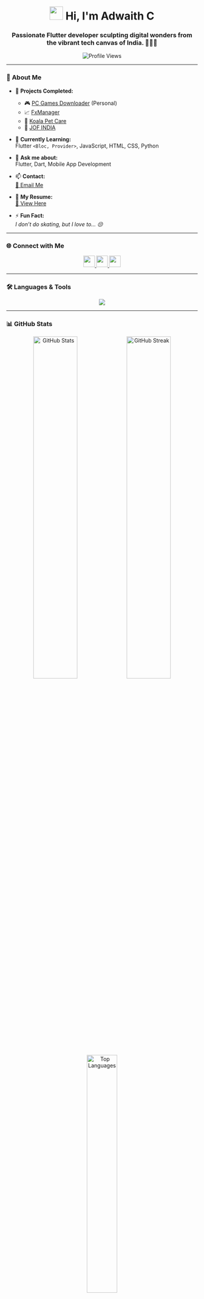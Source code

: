 <h1 align="center"> 
  <img src="https://media.giphy.com/media/hvRJCLFzcasrR4ia7z/giphy.gif" width="35px"> 
  Hi, I'm Adwaith C
</h1>

<h3 align="center">
  Passionate Flutter developer sculpting digital wonders from the vibrant tech canvas of India. 🚀🇮🇳
</h3>

<p align="center">
  <img src="https://komarev.com/ghpvc/?username=adwaithasok&label=Profile%20views&color=0e75b6&style=flat" alt="Profile Views" />
</p>

---

### 🚀 **About Me**
- 🔭 **Projects Completed:**  
  - 🎮 [PC Games Downloader](https://play.google.com/store/apps/details?id=com.adwaith.movieapp) (Personal)  
  - 📈 [FxManager](https://play.google.com/store/apps/details?id=com.speriorcodelabs.fxmanagers)  
  - 🐾 [Koala Pet Care](https://play.google.com/store/apps/details?id=qtr.koalapet.com&hl=en_AU&gl=US)  
  - 🏥 [JOF INDIA](https://play.google.com/store/apps/details?id=com.superiorcodelabs.jof_healthapp)  

- 🌱 **Currently Learning:**  
  Flutter `<Bloc, Provider>`, JavaScript, HTML, CSS, Python

- 💬 **Ask me about:**  
  Flutter, Dart, Mobile App Development

- 📫 **Contact:**  
  [📩 Email Me](mailto:adwaithdeva@gmail.com)

- 📄 **My Resume:**  
  [📜 View Here](https://drive.google.com/file/d/1v2qjjbINQz4TuP0vDHNpfHcBl3dvqA9p/view?usp=drive_link)

- ⚡ **Fun Fact:**  
  _I don’t do skating, but I love to... 😒_

---

### 🌐 **Connect with Me**
<p align="center">
  <a href="https://linkedin.com/in/adwaithasok" target="blank">
    <img src="https://img.shields.io/badge/LinkedIn-0A66C2?style=for-the-badge&logo=linkedin&logoColor=white" height="30"/>
  </a>
  <a href="https://stackoverflow.com/users/adwaith-ashok" target="blank">
    <img src="https://img.shields.io/badge/StackOverflow-F58025?style=for-the-badge&logo=stackoverflow&logoColor=white" height="30"/>
  </a>
  <a href="https://instagram.com/i_am_adwaith_" target="blank">
    <img src="https://img.shields.io/badge/Instagram-E4405F?style=for-the-badge&logo=instagram&logoColor=white" height="30"/>
  </a>
</p>

---

### 🛠️ **Languages & Tools**
<p align="center">
  <img src="https://skillicons.dev/icons?i=flutter,dart,android,figma,git,html,js,kotlin,linux,mongodb,mysql,nodejs,python,react,xd" />
</p>

---

### 📊 **GitHub Stats**
<p align="center">
  <img src="https://github-readme-stats.vercel.app/api?username=adwaithasok&show_icons=true&theme=radical" width="48%" alt="GitHub Stats"/>
  <img src="https://github-readme-streak-stats.herokuapp.com/?user=adwaithasok&theme=radical" width="48%" alt="GitHub Streak"/>
</p>

<p align="center">
  <img src="https://github-readme-stats.vercel.app/api/top-langs?username=adwaithasok&layout=compact&theme=radical" width="40%" alt="Top Languages"/>
</p>

---

### 🏆 **GitHub Trophies**
<p align="center">
  <img src="https://github-profile-trophy.vercel.app/?username=adwaithasok&theme=radical&no-bg=true&no-frame=true&margin-w=10&row=1" />
</p>

---

### 🚀 **Let's Collaborate!**
💡 Have an interesting Flutter project? Let's build something amazing together!  

🎯 **Reach out:**  
📩 **[Email Me](mailto:adwaithdeva@gmail.com)** | 💬 **[LinkedIn](https://linkedin.com/in/adwaithasok)**  

---
